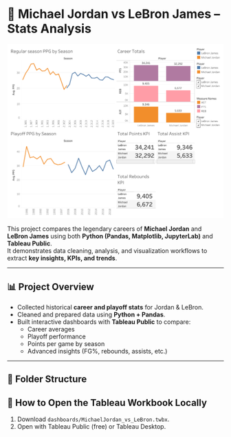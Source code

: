 # 🏀 Michael Jordan vs LeBron James – Stats Analysis
![Dashboard Preview](dashboards/Dashboard1.png)


This project compares the legendary careers of **Michael Jordan** and **LeBron James** using both **Python (Pandas, Matplotlib, JupyterLab)** and **Tableau Public**.  
It demonstrates data cleaning, analysis, and visualization workflows to extract **key insights, KPIs, and trends**.

---

## 📊 Project Overview
- Collected historical **career and playoff stats** for Jordan & LeBron.  
- Cleaned and prepared data using **Python + Pandas**.  
- Built interactive dashboards with **Tableau Public** to compare:
  - Career averages
  - Playoff performance
  - Points per game by season
  - Advanced insights (FG%, rebounds, assists, etc.)

---

## 📁 Folder Structure

## 🧭 How to Open the Tableau Workbook Locally
1. Download `dashboards/MichaelJordan_vs_LeBron.twbx`.
2. Open with Tableau Public (free) or Tableau Desktop.

